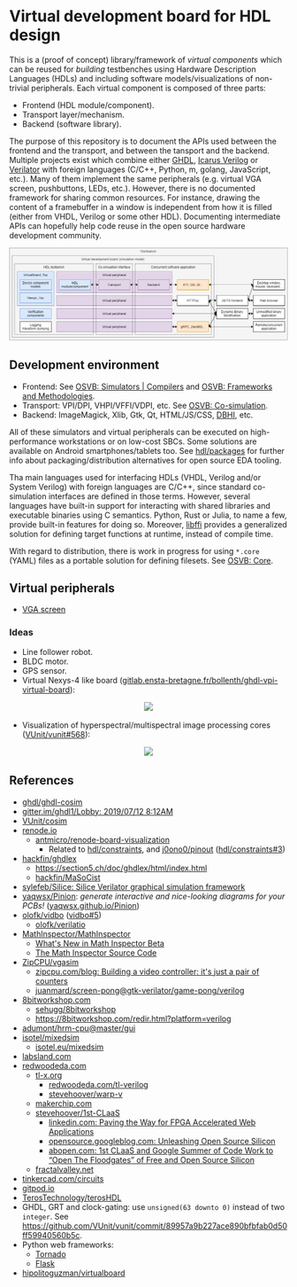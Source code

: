 # Virtual development board for HDL design

This is a (proof of concept) library/framework of *virtual components* which can be reused for *building* testbenches using Hardware Description Languages (HDLs) and including software models/visualizations of non-trivial peripherals. Each virtual component is composed of three parts:

- Frontend (HDL module/component).
- Transport layer/mechanism.
- Backend (software library).

The purpose of this repository is to document the APIs used between the frontend and the transport, and between the tansport and the backend. Multiple projects exist which combine either [GHDL](https://hdl.github.io/awesome/items/ghdl/), [Icarus Verilog](https://hdl.github.io/awesome/items/iverilog/) or [Verilator](https://hdl.github.io/awesome/items/verilator/) with foreign languages (C/C++, Python, m, golang, JavaScript, etc.). Many of them implement the same peripherals (e.g. virtual VGA screen, pushbuttons, LEDs, etc.). However, there is no documented framework for sharing common resources. For instance, drawing the content of a framebuffer in a window is independent from how it is filled (either from VHDL, Verilog or some other HDL). Documenting intermediate APIs can hopefully help code reuse in the open source hardware development community.

<p align="center">
  <img src="./vboard.png"/>
</p>

## Development environment

- Frontend: See [OSVB: Simulators | Compilers](https://umarcor.github.io/osvb/intro/sim.html) and [OSVB: Frameworks and Methodologies](https://umarcor.github.io/osvb/intro/frameworks.html).
- Transport: VPI/DPI, VHPI/VFFI/VDPI, etc. See [OSVB: Co-simulation](https://umarcor.github.io/osvb/intro/cosim.html).
- Backend: ImageMagick, Xlib, Gtk, Qt, HTML/JS/CSS, [DBHI](https://dbhi.github.io/), etc.

All of these simulators and virtual peripherals can be executed on high-performance workstations or on low-cost SBCs. Some solutions are available on Android smartphones/tablets too. See [hdl/packages](https://github.com/hdl/packages) for further info about packaging/distribution alternatives for open source EDA tooling.

Tha main languages used for interfacing HDLs (VHDL, Verilog and/or System Verilog) with foreign languages are C/C++, since standard co-simulation interfaces are defined in those terms. However, several languages have built-in support for interacting with shared libraries and executable binaries using C semantics. Python, Rust or Julia, to name a few, provide built-in features for doing so. Moreover, [libffi](https://en.wikipedia.org/wiki/Libffi) provides a generalized solution for defining
target functions at runtime, instead of compile time.

With regard to distribution, there is work in progress for using `*.core` (YAML) files as a portable solution for defining filesets. See [OSVB: Core](https://umarcor.github.io/osvb/apis/core.html).

## Virtual peripherals

- [VGA screen](vga)

### Ideas

- Line follower robot.
- BLDC motor.
- GPS sensor.
- Virtual Nexys-4 like board ([gitlab.ensta-bretagne.fr/bollenth/ghdl-vpi-virtual-board](https://gitlab.ensta-bretagne.fr/bollenth/ghdl-vpi-virtual-board)):

<p align="center">
  <a href="https://gitlab.ensta-bretagne.fr/bollenth/ghdl-vpi-virtual-board"><img src="https://gitlab.ensta-bretagne.fr/bollenth/ghdl-vpi-virtual-board/-/raw/master/images/screenshot_main_window.png"/></a>
</p>

- Visualization of hyperspectral/multispectral image processing cores ([VUnit/vunit#568](https://github.com/VUnit/vunit/pull/568)):

<p align="center">
  <a href="https://github.com/VUnit/vunit/pull/568"><img src="https://user-images.githubusercontent.com/38422348/58502061-0c17d500-8186-11e9-8aed-7536f5737f32.gif"/></a>
</p>

## References

- [ghdl/ghdl-cosim](https://github.com/ghdl/ghdl-cosim)
- [gitter.im/ghdl1/Lobby: 2019/07/12 8:12AM](https://gitter.im/ghdl1/Lobby?at=5d2824c0c3740260bb093989)
- [VUnit/cosim](https://github.com/VUnit/cosim)
- [renode.io](https://renode.io/)
  - [antmicro/renode-board-visualization](https://github.com/antmicro/renode-board-visualization)
    - Related to [hdl/constraints](https://github.com/hdl/constraints), and [j0ono0/pinout](https://github.com/j0ono0/pinout/) ([hdl/constraints#3](https://github.com/hdl/constraints/issues/3))
- [hackfin/ghdlex](https://github.com/hackfin/ghdlex)
  - https://section5.ch/doc/ghdlex/html/index.html
  - [hackfin/MaSoCist](https://github.com/hackfin/MaSoCist)
- [sylefeb/Silice: Silice Verilator graphical simulation framework](https://github.com/sylefeb/Silice/tree/draft/frameworks/verilator)
- [yaqwsx/Pinion](https://github.com/yaqwsx/Pinion): *generate interactive and nice-looking diagrams for your PCBs!* ([yaqwsx.github.io/Pinion](https://yaqwsx.github.io/Pinion/))
- [olofk/vidbo](https://github.com/olofk/vidbo) ([vidbo#5](https://github.com/olofk/vidbo/pull/5#issuecomment-927878741))
  - [olofk/verilatio](https://github.com/olofk/verilatio)
- [MathInspector/MathInspector](https://github.com/MathInspector/MathInspector)
  - [What's New in Math Inspector Beta](https://www.youtube.com/watch?v=M7U8dgPo0Bw)
  - [The Math Inspector Source Code](https://www.youtube.com/watch?v=hUHiihuOt2A)
- [ZipCPU/vgasim](https://github.com/ZipCPU/vgasim)
  - [zipcpu.com/blog: Building a video controller: it's just a pair of counters](https://zipcpu.com/blog/2018/11/29/llvga.html)
  - [juanmard/screen-pong@gtk-verilator/game-pong/verilog](https://github.com/juanmard/screen-pong/tree/gtk-verilator/game-pong/verilog)
- [8bitworkshop.com](https://8bitworkshop.com/)
  - [sehugg/8bitworkshop](https://github.com/sehugg/8bitworkshop)
  - https://8bitworkshop.com/redir.html?platform=verilog
- [adumont/hrm-cpu@master/gui](https://github.com/adumont/hrm-cpu/tree/master/gui)
- [isotel/mixedsim](https://github.com/Isotel/mixedsim)
  - [isotel.eu/mixedsim](https://www.isotel.eu/mixedsim/#)
- [labsland.com](https://labsland.com)
- [redwoodeda.com](https://www.redwoodeda.com/)
  - [tl-x.org](http://tl-x.org/)
    - [redwoodeda.com/tl-verilog](https://www.redwoodeda.com/tl-verilog)
    - [stevehoover/warp-v](https://github.com/stevehoover/warp-v)
  - [makerchip.com](https://www.makerchip.com/)
  - [stevehoover/1st-CLaaS](https://github.com/stevehoover/1st-CLaaS)
    - [linkedin.com: Paving the Way for FPGA Accelerated Web Applications](https://www.linkedin.com/pulse/paving-way-fpga-accelerated-web-applications-%25C3%25A1kos-hadnagy)
    - [opensource.googleblog.com: Unleashing Open Source Silicon](https://opensource.googleblog.com/2019/09/unleashing-open-source-silicon.html)
    - [abopen.com: 1st CLaaS and Google Summer of Code Work to “Open The Floodgates” of Free and Open Source Silicon](https://abopen.com/news/1st-claas-and-google-summer-of-code-work-to-open-the-floodgates-of-free-and-open-source-silicon/)
  - [fractalvalley.net](http://fractalvalley.net/)
- [tinkercad.com/circuits](https://www.tinkercad.com/circuits)
- [gitpod.io](https://www.gitpod.io/)
- [TerosTechnology/terosHDL](https://github.com/TerosTechnology/terosHDL)
- GHDL, GRT and clock-gating: use `unsigned(63 downto 0)` instead of two `integer`. See https://github.com/VUnit/vunit/commit/89957a9b227ace890bfbfab0d50ff59940560b5c.
- Python web frameworks:
  - [Tornado](https://www.tornadoweb.org/en/stable/)
  - [Flask](https://palletsprojects.com/p/flask/)
- [hipolitoguzman/virtualboard](https://github.com/hipolitoguzman/virtualboard)
